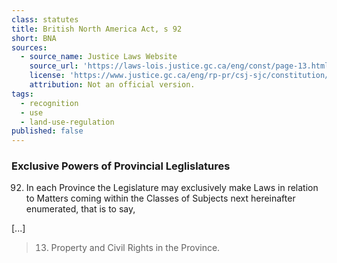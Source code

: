 ```yaml
---
class: statutes
title: British North America Act, s 92
short: BNA
sources:
  - source_name: Justice Laws Website
    source_url: 'https://laws-lois.justice.gc.ca/eng/const/page-13.html#h-53'
    license: 'https://www.justice.gc.ca/eng/rp-pr/csj-sjc/constitution/lawreg-loireg/p1t13.html'
    attribution: Not an official version.
tags:
  - recognition
  - use
  - land-use-regulation
published: false
---
```



### Exclusive Powers of Provincial Leglislatures

92. In each Province the Legislature may exclusively make Laws in relation to Matters coming within the Classes of Subjects next hereinafter enumerated, that is to say,

[...]

> 13. Property and Civil Rights in the Province.